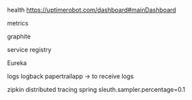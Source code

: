 health
https://uptimerobot.com/dashboard#mainDashboard

metrics

graphite



service registry

Eureka

logs
logback
papertrailapp -> to receive logs

zipkin
distributed tracing
spring sleuth.sampler.percentage=0.1




